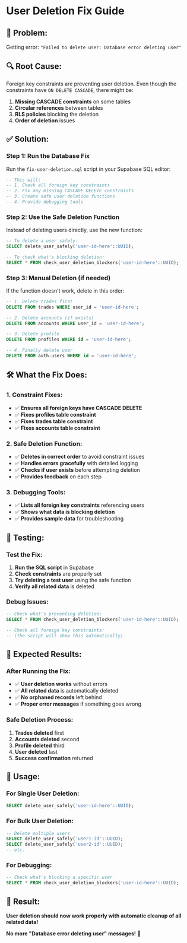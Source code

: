# User Deletion Fix Guide

## 🚨 **Problem:**
Getting error: `"Failed to delete user: Database error deleting user"`

## 🔍 **Root Cause:**
Foreign key constraints are preventing user deletion. Even though the constraints have `ON DELETE CASCADE`, there might be:
1. **Missing CASCADE constraints** on some tables
2. **Circular references** between tables
3. **RLS policies** blocking the deletion
4. **Order of deletion** issues

## ✅ **Solution:**

### **Step 1: Run the Database Fix**
Run the `fix-user-deletion.sql` script in your Supabase SQL editor:

```sql
-- This will:
-- 1. Check all foreign key constraints
-- 2. Fix any missing CASCADE DELETE constraints
-- 3. Create safe user deletion functions
-- 4. Provide debugging tools
```

### **Step 2: Use the Safe Deletion Function**
Instead of deleting users directly, use the new function:

```sql
-- To delete a user safely:
SELECT delete_user_safely('user-id-here'::UUID);

-- To check what's blocking deletion:
SELECT * FROM check_user_deletion_blockers('user-id-here'::UUID);
```

### **Step 3: Manual Deletion (if needed)**
If the function doesn't work, delete in this order:

```sql
-- 1. Delete trades first
DELETE FROM trades WHERE user_id = 'user-id-here';

-- 2. Delete accounts (if exists)
DELETE FROM accounts WHERE user_id = 'user-id-here';

-- 3. Delete profile
DELETE FROM profiles WHERE id = 'user-id-here';

-- 4. Finally delete user
DELETE FROM auth.users WHERE id = 'user-id-here';
```

## 🛠️ **What the Fix Does:**

### **1. Constraint Fixes:**
- ✅ **Ensures all foreign keys have CASCADE DELETE**
- ✅ **Fixes profiles table constraint**
- ✅ **Fixes trades table constraint**
- ✅ **Fixes accounts table constraint**

### **2. Safe Deletion Function:**
- ✅ **Deletes in correct order** to avoid constraint issues
- ✅ **Handles errors gracefully** with detailed logging
- ✅ **Checks if user exists** before attempting deletion
- ✅ **Provides feedback** on each step

### **3. Debugging Tools:**
- ✅ **Lists all foreign key constraints** referencing users
- ✅ **Shows what data is blocking deletion**
- ✅ **Provides sample data** for troubleshooting

## 🧪 **Testing:**

### **Test the Fix:**
1. **Run the SQL script** in Supabase
2. **Check constraints** are properly set
3. **Try deleting a test user** using the safe function
4. **Verify all related data** is deleted

### **Debug Issues:**
```sql
-- Check what's preventing deletion:
SELECT * FROM check_user_deletion_blockers('user-id-here'::UUID);

-- Check all foreign key constraints:
-- (The script will show this automatically)
```

## 🎯 **Expected Results:**

### **After Running the Fix:**
- ✅ **User deletion works** without errors
- ✅ **All related data** is automatically deleted
- ✅ **No orphaned records** left behind
- ✅ **Proper error messages** if something goes wrong

### **Safe Deletion Process:**
1. **Trades deleted** first
2. **Accounts deleted** second
3. **Profile deleted** third
4. **User deleted** last
5. **Success confirmation** returned

## 🚀 **Usage:**

### **For Single User Deletion:**
```sql
SELECT delete_user_safely('user-id-here'::UUID);
```

### **For Bulk User Deletion:**
```sql
-- Delete multiple users
SELECT delete_user_safely('user1-id'::UUID);
SELECT delete_user_safely('user2-id'::UUID);
-- etc.
```

### **For Debugging:**
```sql
-- Check what's blocking a specific user
SELECT * FROM check_user_deletion_blockers('user-id-here'::UUID);
```

## 🎉 **Result:**
**User deletion should now work properly with automatic cleanup of all related data!**

**No more "Database error deleting user" messages!** 🚀
